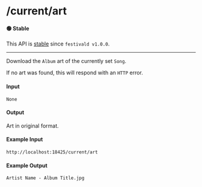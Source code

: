 # /current/art

#### 🟢 Stable
This API is [stable](../../api-stability/marker.md) since `festivald v1.0.0`.

---

Download the `Album` art of the currently set `Song`.

If no art was found, this will respond with an `HTTP` error.

#### Input
`None`

#### Output
Art in original format.

#### Example Input
```http
http://localhost:18425/current/art
```

#### Example Output
```plaintext
Artist Name - Album Title.jpg
```
